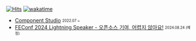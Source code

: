 [![Hits](https://hits.seeyoufarm.com/api/count/incr/badge.svg?url=https%3A%2F%2Fgithub.com%2Fgwansikk&count_bg=%2379C83D&title_bg=%23555555&icon=github.svg&icon_color=%23E7E7E7&title=hits)](https://hits.seeyoufarm.com)
[![wakatime](https://wakatime.com/badge/user/018b296e-4cd5-41f2-aa72-2f479353ee2b.svg)](https://wakatime.com/@018b296e-4cd5-41f2-aa72-2f479353ee2b)  

- [Component Studio](https://github.com/ComponentStudio) <sub><sup>2022.07 ~</sup></sub>
- [FEConf 2024 Lightning Speaker - 오픈소스 기여, 어렵지 않아요!](https://2024.feconf.kr/) <sub><sup>2024.08.24 (예정)</sup></sub>
